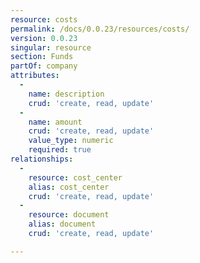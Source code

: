 ```yaml
---
resource: costs
permalink: /docs/0.0.23/resources/costs/
version: 0.0.23
singular: resource
section: Funds
partOf: company
attributes:
  -
    name: description
    crud: 'create, read, update'
  -
    name: amount
    crud: 'create, read, update'
    value_type: numeric
    required: true
relationships:
  -
    resource: cost_center
    alias: cost_center
    crud: 'create, read, update'
  -
    resource: document
    alias: document
    crud: 'create, read, update'

---
```

